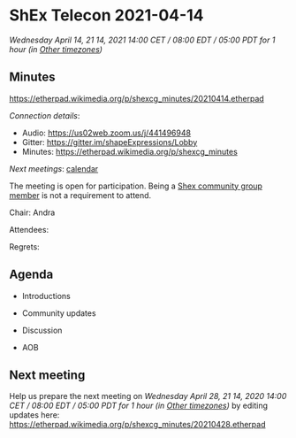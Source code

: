 # ShEx Telecon 2021-04-14
*Wednesday April 14, 21 14, 2021 14:00 CET / 08:00 EDT / 05:00 PDT for 1 hour (in [Other timezones](https://www.timeanddate.com/worldclock/fixedtime.html?msg=ShEx+CG&iso=20210414T14&p1=195&ah=1))*

## Minutes
 https://etherpad.wikimedia.org/p/shexcg_minutes/20210414.etherpad


*Connection details*:

* Audio: https://us02web.zoom.us/j/441496948
* Gitter: https://gitter.im/shapeExpressions/Lobby
* Minutes: https://etherpad.wikimedia.org/p/shexcg_minutes

*Next meetings*: [calendar](https://calendar.google.com/event?action=TEMPLATE&tmeid=N2VyOGMyYjJnZTVma25qMWhlYWF2YmYycHFfMjAyMDAxMDhUMTMwMDAwWiBtaWNlbGlvLmJlX2FjM2xqNzNqdTA0YTY3OGIwaHRsMXBpamRvQGc&tmsrc=micelio.be_ac3lj73ju04a678b0htl1pijdo%40group.calendar.google.com&scp=ALL)

The meeting is open for participation. Being a [Shex community group member](https://www.w3.org/community/shex/participants) is not a requirement to attend.

Chair: Andra

Attendees: 

Regrets:

## Agenda

* Introductions

* Community updates
   
* Discussion

* AOB

## Next meeting
Help us prepare the next meeting on 
 *Wednesday April 28, 21 14, 2020 14:00 CET / 08:00 EDT / 05:00 PDT for 1 hour (in [Other timezones](https://www.timeanddate.com/worldclock/fixedtime.html?msg=ShEx+CG&iso=20210428T14&p1=195&ah=1))* by editing updates here:  https://etherpad.wikimedia.org/p/shexcg_minutes/20210428.etherpad
